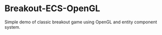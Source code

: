 # Breakout-ECS-OpenGL
Simple demo of classic breakout game using OpenGL and entity component system.
